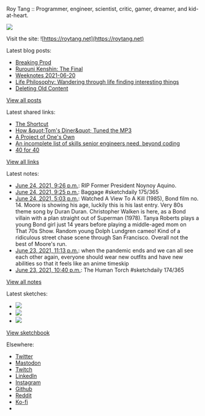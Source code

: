 Roy Tang :: Programmer, engineer, scientist, critic, gamer, dreamer, and kid-at-heart.

![](https://roytang.net/static/img/profile.jpg)

Visit the site: ![https://roytang.net](https://roytang.net)

Latest blog posts:

- [Breaking Prod](https://roytang.net/2021/06/breaking-prod/)
- [Rurouni Kenshin: The Final](https://roytang.net/2021/06/rurouni-kenshin-final/)
- [Weeknotes 2021-06-20](https://roytang.net/2021/06/weeknotes-2021-06-20/)
- [Life Philosophy: Wandering through life finding interesting things](https://roytang.net/2021/06/life-philosophy/)
- [Deleting Old Content](https://roytang.net/2021/06/deleting-old-content/)

[View all posts](https://roytang.net/blog)

Latest shared links:

- [The Shortcut](https://roytang.net/2021/06/the-shortcut/)
- [How &amp;quot;Tom&#x27;s Diner&amp;quot; Tuned the MP3](https://roytang.net/2021/06/how-quottoms-dinerquot-tuned-the-mp3/)
- [A Project of One&#x27;s Own](https://roytang.net/2021/06/a-project-of-ones-own/)
- [An incomplete list of skills senior engineers need, beyond coding](https://roytang.net/2021/06/an-incomplete-list-of-skills-senior-engineers-need-beyond-coding/)
- [40 for 40](https://roytang.net/2021/06/40-for-40/)

[View all links](https://roytang.net/links)

Latest notes:

- [June 24, 2021, 9:26 p.m.](https://roytang.net/2021/06/1408053878579294208/): RIP Former President Noynoy Aquino.
- [June 24, 2021, 9:25 p.m.](https://roytang.net/2021/06/1408053671661740041/): Baggage #sketchdaily 175/365
- [June 24, 2021, 5:03 p.m.](https://roytang.net/2021/06/7d38789afe70956e56d61914ed7d195a/): Watched A View To A Kill (1985), Bond film no. 14. Moore is showing his age, luckily this is his last entry. Very 80s theme song by Duran Duran. Christopher Walken is here, as a Bond villain with a plan straight out of Superman (1978). Tanya Roberts plays a young Bond girl just 14 years before playing a middle-aged mom on That 70s Show. Random young Dolph Lundgren cameo! Kind of a ridiculous street chase scene through San Francisco. Overall not the best of Moore&#x27;s run.
- [June 23, 2021, 11:13 p.m.](https://roytang.net/2021/06/1407718570935476225/): when the pandemic ends and we can all see each other again, everyone should wear new outfits and have new abilities so that it feels like an anime timeskip
- [June 23, 2021, 10:40 p.m.](https://roytang.net/2021/06/1407710267778080769/): The Human Torch #sketchdaily 174/365

[View all notes](https://roytang.net/notes)

Latest sketches:


- ![](https://roytang.net/media/cache/30/3e/303ee653b51aa26dce0f44630f3ea7d3.jpg)
- ![](https://roytang.net/media/cache/40/50/4050623e0c2112731a2afb775c3f832b.jpg)
- ![](https://roytang.net/media/cache/91/6c/916c38a8313103e27f729b418120e546.jpg)

[View sketchbook](https://roytang.net/albums/sketchbook)


Elsewhere:

- [Twitter](https://twitter.com/roytang)
- [Mastodon](https://mastodon.technology/@roytang)
- [Twitch](https://twitch.tv/twitchyroy)
- [LinkedIn](https://www.linkedin.com/in/roytang)
- [Instagram](https://instagram.com/roytang0400)
- [Github](https://github.com/roytang)
- [Reddit](https://reddit.com/u/hungryroy)
- [Ko-fi](https://ko-fi.com/roytang)
- [](mailto:hello@roytang.net)